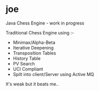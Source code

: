 # joe
Java Chess Engine - work in progress

Traditional Chess Engine using :-

- Minimax/Alpha-Beta
- Iterative Deepening
- Transposition Tables
- History Table
- PV Search
- UCI Compliant
- Spilt into client/Server using Active MQ

It's weak but it beats me..
